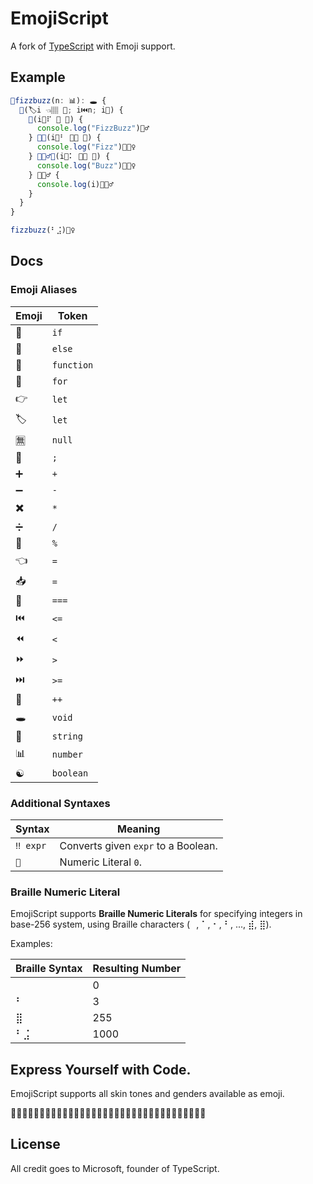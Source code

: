 
# EmojiScript

A fork of [TypeScript](https://www.typescriptlang.org/) with Emoji support.

## Example

```ts
📜fizzbuzz(n: 📊): 🕳️ {
  💈(🏷i 👈🏽 🍩; i⏮️n; i🎂) {
    🤔(i🍕⠏ 🤝 🍩) {
      console.log("FizzBuzz")🙇‍♂️
    } 🤷🤔(i🍕⠃ 🤝🏽 🍩) {
      console.log("Fizz")🙇🏽‍♀️
    } 🤷🏿‍♂️🤔(i🍕⠅ 🤝🏿 🍩) {
      console.log("Buzz")🙇🏿‍♀️
    } 🤷🏻‍♂️ {
      console.log(i)🙇🏼‍♂️
    }
  }
}

fizzbuzz(⠃⣨)🙇‍♀️
```

## Docs

### Emoji Aliases

| Emoji | Token |
| ----- | ----- |
| 🤔 | `if` |
| 🤷 | `else` |
| 📜 | `function` |
| 💈 | `for` |
| 👉 | `let` |
| 🏷 | `let` |
| 🈚 | `null` |
| 🙇 | `;` |
| ➕ | `+` |
| ➖ | `-` |
| ✖️ | `*` |
| ➗️ | `/` |
| 🍕️ | `%` |
| 👈 | `=` |
| 📥 | `=` |
| 🤝 | `===` |
| ⏮️ | `<=` |
| ⏪ | `<` |
| ⏩ | `>` |
| ⏭️ | `>=` |
| 🎂 | `++` |
| 🕳️ | `void` |
| 📰 | `string` |
| 📊 | `number` |
| ☯️ | `boolean` |

### Additional Syntaxes

| Syntax | Meaning |
| ------ | ------- |
| `‼️ expr` | Converts given `expr` to a Boolean. |
| `🍩` | Numeric Literal `0`. |

### Braille Numeric Literal

EmojiScript supports **Braille Numeric Literals** for specifying integers in base-256 system, using Braille characters (⠀, ⠁, ⠂, ⠃, ..., ⣾, ⣿).

Examples:

| Braille Syntax | Resulting Number |
| -------------- | ---------------- |
| ⠀ | 0 |
| ⠃ | 3 |
| ⣿ | 255 |
| ⠃⣨ | 1000 |


## Express Yourself with Code.

EmojiScript supports all skin tones and genders available as emoji.

🤷🏻‍♂️🤷‍♂️🤷🏼‍♂️🤷🏽‍♂️🤷🏾‍♂️🤷🏿‍♂️🤷🏻‍♀️🤷‍♀️🤷🏼‍♀️🤷🏽‍♀️🤷🏾‍♀️🤷🏿‍♀️

## License

All credit goes to Microsoft, founder of TypeScript.
